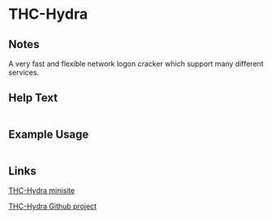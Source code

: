 # THC-Hydra

Notes
-------
A very fast and flexible network logon cracker which support many different services.


Help Text
-------
```

```

Example Usage
-------


```

```

Links
-------
[THC-Hydra minisite](https://www.thc.org/thc-hydra/)

[THC-Hydra Github project](https://github.com/vanhauser-thc/thc-hydra)
